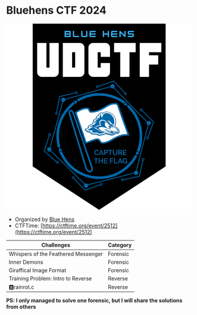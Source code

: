 # Bluehens CTF 2024

![udctf-logo](udctf-logo.png)

- Organized by [Blue Hens](https://ctftime.org/team/64660)
- CTFTime: [https://ctftime.org/event/2512](https://ctftime.org/event/2512)

|  Challenges                         | Category |
|-------------------------------------|----------|
| Whispers of the Feathered Messenger | Forensic |
| Inner Demons                        | Forensic |
| Giraffical Image Format             | Forensic |
| Training Problem: Intro to Reverse  | Reverse  |
| 🅱️rainrot.c                          | Reverse  |

**PS: I only managed to solve one forensic, but I will share the solutions from others**


